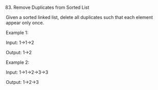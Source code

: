 83. Remove Duplicates from Sorted List

Given a sorted linked list, delete all duplicates such that each element appear only once.


Example 1:


Input: 1->1->2

Output: 1->2

Example 2:

Input: 1->1->2->3->3

Output: 1->2->3

